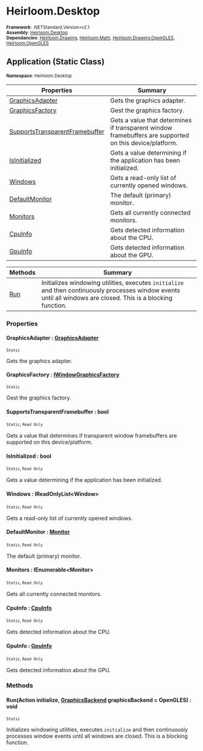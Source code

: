 # Heirloom.Desktop

<small>**Framework**: .NETStandard,Version=v2.1</small>  
<small>**Assembly**: [Heirloom.Desktop](../Heirloom.Desktop/Heirloom.Desktop.md)</small>  
<small>**Dependancies**: [Heirloom.Drawing](../Heirloom.Drawing/Heirloom.Drawing.md), [Heirloom.Math](../Heirloom.Math/Heirloom.Math.md), [Heirloom.Drawing.OpenGLES](../Heirloom.Drawing.OpenGLES/Heirloom.Drawing.OpenGLES.md), [Heirloom.OpenGLES](../Heirloom.OpenGLES/Heirloom.OpenGLES.md)</small>  

## Application (Static Class)
<small>**Namespace**: Heirloom.Desktop</sub></small>  

| Properties                                     | Summary                                                                                                |
|------------------------------------------------|--------------------------------------------------------------------------------------------------------|
| [GraphicsAdapter](#GRA3DF95FEA)                | Gets the graphics adapter.                                                                             |
| [GraphicsFactory](#GRA86043A3D)                | Gest the graphics factory.                                                                             |
| [SupportsTransparentFramebuffer](#SUPE5CC44EF) | Gets a value that determines if transparent window framebuffers are supported on this device/platform. |
| [IsInitialized](#ISIBEED663C)                  | Gets a value determining if the application has been initialized.                                      |
| [Windows](#WIN241D4DB)                         | Gets a read-only list of currently opened windows.                                                     |
| [DefaultMonitor](#DEFADFFB257)                 | The default (primary) monitor.                                                                         |
| [Monitors](#MONCF21587B)                       | Gets all currently connected monitors.                                                                 |
| [CpuInfo](#CPUF6D51F94)                        | Gets detected information about the CPU.                                                               |
| [GpuInfo](#GPUF6D30F18)                        | Gets detected information about the GPU.                                                               |

| Methods             | Summary                                                                                                                                                         |
|---------------------|-----------------------------------------------------------------------------------------------------------------------------------------------------------------|
| [Run](#RUN35011FC9) | Initializes windowing utilities, executes `initialize` and then continuously processes window events until all windows are closed. This is a blocking function. |

### Properties

#### <a name="GRA3DF95FEA"></a>GraphicsAdapter : [GraphicsAdapter](../Heirloom.Drawing/Heirloom.Drawing.GraphicsAdapter.md)

<small>`Static`</small>

Gets the graphics adapter.

#### <a name="GRA86043A3D"></a>GraphicsFactory : [IWindowGraphicsFactory](Heirloom.Desktop.IWindowGraphicsFactory.md)

<small>`Static`</small>

Gest the graphics factory.

#### <a name="SUPE5CC44EF"></a>SupportsTransparentFramebuffer : bool

<small>`Static`, `Read Only`</small>

Gets a value that determines if transparent window framebuffers are supported on this device/platform.

#### <a name="ISIBEED663C"></a>IsInitialized : bool

<small>`Static`, `Read Only`</small>

Gets a value determining if the application has been initialized.

#### <a name="WIN241D4DB"></a>Windows : IReadOnlyList\<Window>

<small>`Static`, `Read Only`</small>

Gets a read-only list of currently opened windows.

#### <a name="DEFADFFB257"></a>DefaultMonitor : [Monitor](Heirloom.Desktop.Monitor.md)

<small>`Static`, `Read Only`</small>

The default (primary) monitor.

#### <a name="MONCF21587B"></a>Monitors : IEnumerable\<Monitor>

<small>`Static`, `Read Only`</small>

Gets all currently connected monitors.

#### <a name="CPUF6D51F94"></a>CpuInfo : [CpuInfo](Heirloom.Desktop.Hardware.CpuInfo.md)

<small>`Static`, `Read Only`</small>

Gets detected information about the CPU.

#### <a name="GPUF6D30F18"></a>GpuInfo : [GpuInfo](Heirloom.Desktop.Hardware.GpuInfo.md)

<small>`Static`, `Read Only`</small>

Gets detected information about the GPU.

### Methods

#### <a name="RUNFF6AF058"></a>Run(Action initialize, [GraphicsBackend](Heirloom.Desktop.GraphicsBackend.md) graphicsBackend = OpenGLES) : void
<small>`Static`</small>

Initializes windowing utilities, executes `initialize` and then continuously processes window events until all windows are closed. This is a blocking function.


